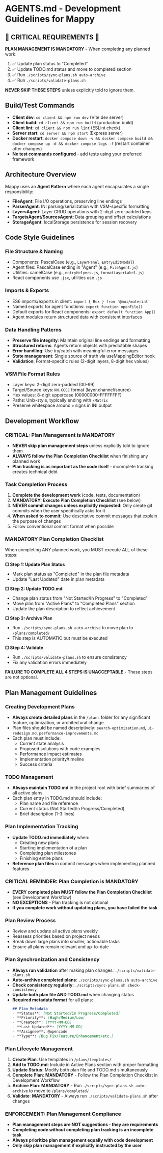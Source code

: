 # AGENTS.md - Development Guidelines for Mappy

## 🚨 CRITICAL REQUIREMENTS 🚨
**PLAN MANAGEMENT IS MANDATORY** - When completing any planned work:
1. ✅ Update plan status to "Completed" 
2. ✅ Update TODO.md status and move to completed section
3. ✅ Run `./scripts/sync-plans.sh auto-archive`
4. ✅ Run `./scripts/validate-plans.sh`

**NEVER SKIP THESE STEPS** unless explicitly told to ignore them.

## Build/Test Commands
- **Client dev**: `cd client && npm run dev` (Vite dev server)
- **Client build**: `cd client && npm run build` (production build)
- **Client lint**: `cd client && npm run lint` (ESLint check)
- **Server start**: `cd server && npm start` (Express server)
- **Docker restart**: `docker compose down -v && docker compose build && docker compose up -d && docker compose logs -f` (restart container after changes)
- **No test commands configured** - add tests using your preferred framework

## Architecture Overview
Mappy uses an **Agent Pattern** where each agent encapsulates a single responsibility:
- **FileAgent**: File I/O operations, preserving line endings
- **ParserAgent**: INI parsing/serialization with VSM-specific formatting
- **LayersAgent**: Layer CRUD operations with 2-digit zero-padded keys
- **TargetsAgent/SourcesAgent**: Data grouping and offset calculations
- **StorageAgent**: localStorage persistence for session recovery

## Code Style Guidelines

### File Structure & Naming
- Components: PascalCase (e.g., `LayerPanel`, `EntryEditModal`)
- Agent files: PascalCase ending in "Agent" (e.g., `FileAgent.js`)
- Utilities: camelCase (e.g., `entryHelpers.js`, `formatLayerLabel.js`)
- React components use `.jsx`, utilities use `.js`

### Imports & Exports
- ES6 imports/exports in client: `import { Box } from '@mui/material'`
- Named exports for agent functions: `export function openFile()`
- Default exports for React components: `export default function App()`
- Agent modules return structured data with consistent interfaces

### Data Handling Patterns
- **Preserve file integrity**: Maintain original line endings and formatting
- **Structured returns**: Agents return objects with predictable shapes
- **Error handling**: Use try/catch with meaningful error messages
- **State management**: Single source of truth via useMappingEditor hook
- **Validation**: Format-specific rules (2-digit layers, 8-digit hex values)

### VSM File Format Rules
- Layer keys: 2-digit zero-padded (00-99)
- Target/Source keys: `NN.CCCC` format (layer.channel/source)
- Hex values: 8-digit uppercase (00000000-FFFFFFFF)
- Paths: Unix-style, typically ending with `/Matrix`
- Preserve whitespace around `=` signs in INI output

## Development Workflow

### **CRITICAL: Plan Management is MANDATORY**
- **NEVER skip plan management steps** unless explicitly told to ignore them
- **ALWAYS follow the Plan Completion Checklist** when finishing any planned work
- **Plan tracking is as important as the code itself** - incomplete tracking creates technical debt

### **Task Completion Process**
1. **Complete the development work** (code, tests, documentation)
2. **MANDATORY: Execute Plan Completion Checklist** (see below)
3. **NEVER commit changes unless explicitly requested**: Only create git commits when the user specifically asks for it
4. **When asked to commit**: Use descriptive commit messages that explain the purpose of changes
5. Follow conventional commit format when possible

### **MANDATORY Plan Completion Checklist**
When completing ANY planned work, you MUST execute ALL of these steps:

**□ Step 1: Update Plan Status**
- Mark plan status as "Completed" in the plan file metadata
- Update "Last Updated" date in plan metadata

**□ Step 2: Update TODO.md**
- Change plan status from "Not Started/In Progress" to "Completed" 
- Move plan from "Active Plans" to "Completed Plans" section
- Update the plan description to reflect achievement

**□ Step 3: Archive Plan**
- Run `./scripts/sync-plans.sh auto-archive` to move plan to `/plans/completed/`
- This step is AUTOMATIC but must be executed

**□ Step 4: Validate**
- Run `./scripts/validate-plans.sh` to ensure consistency
- Fix any validation errors immediately

**FAILURE TO COMPLETE ALL 4 STEPS IS UNACCEPTABLE** - These steps are not optional.

## Plan Management Guidelines

### **Creating Development Plans**
- **Always create detailed plans** in the `/plans` folder for any significant feature, optimization, or architectural change
- Plan files should be named descriptively: `search-optimization.md`, `ui-redesign.md`, `performance-improvements.md`
- Each plan must include:
  - Current state analysis
  - Proposed solutions with code examples
  - Performance impact estimates
  - Implementation priority/timeline
  - Success criteria

### **TODO Management**
- **Always maintain TODO.md** in the project root with brief summaries of all active plans
- Each plan entry in TODO.md should include:
  - Plan name and file reference
  - Current status (Not Started/In Progress/Completed)
  - Brief description (1-3 lines)

### **Plan Implementation Tracking**
- **Update TODO.md immediately** when:
  - Creating new plans
  - Starting implementation of a plan
  - Completing plan milestones
  - Finishing entire plans
- **Reference plan files** in commit messages when implementing planned features

### **CRITICAL REMINDER: Plan Completion is MANDATORY**
- **EVERY completed plan MUST follow the Plan Completion Checklist** (see Development Workflow)
- **NO EXCEPTIONS** - Plan tracking is not optional
- **If you complete work without updating plans, you have failed the task**

### **Plan Review Process**
- Review and update all active plans weekly
- Reassess priorities based on project needs
- Break down large plans into smaller, actionable tasks
- Ensure all plans remain relevant and up-to-date

### **Plan Synchronization and Consistency**
- **Always run validation** after making plan changes: `./scripts/validate-plans.sh`
- **Auto-archive completed plans**: `./scripts/sync-plans.sh auto-archive`
- **Check consistency regularly**: `./scripts/sync-plans.sh check-consistency`
- **Update both plan file AND TODO.md** when changing status
- **Required metadata format** for all plans:
  ```markdown
  ## Plan Metadata
  - **Status**: [Not Started/In Progress/Completed]
  - **Priority**: [High/Medium/Low]
  - **Created**: [YYYY-MM-DD]
  - **Last Updated**: [YYYY-MM-DD]
  - **Assignee**: @opencode
  - **Type**: [Bug Fix/Feature/Enhancement/etc.]
  ```

### **Plan Lifecycle Management**
1. **Create Plan**: Use templates in `/plans/templates/`
2. **Add to TODO.md**: Include in Active Plans section with proper formatting
3. **Update Status**: Modify both plan file and TODO.md simultaneously
4. **Complete Plan**: **MANDATORY** - Follow the Plan Completion Checklist in Development Workflow
5. **Archive Plan**: **MANDATORY** - Run `./scripts/sync-plans.sh auto-archive` to move to `/plans/completed/`
6. **Validate**: **MANDATORY** - Always run `./scripts/validate-plans.sh` after changes

### **ENFORCEMENT: Plan Management Compliance**
- **Plan management steps are NOT suggestions - they are requirements**
- **Completing code without completing plan tracking is an incomplete task**
- **Always prioritize plan management equally with code development**
- **Only skip plan management if explicitly instructed by the user**